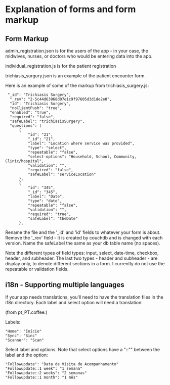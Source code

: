 # Explanation of forms and form markup

## Form Markup

admin_registration.json is for the users of the app - in your case, the midwives, nurses, or doctors who would be entering data into the app.

individual_registration.js is for the patient registration

trichiasis_surgury.json is an example of the patient encounter form.

Here is an example of some of the markup from trichiasis_surgery.js:

     "_id": "Trichiasis Surgery",
      "_rev": "2-5c44d63968d07e1c9f97605d3d1de2e0",
      "id": "Trichiasis Surgery",
      "noClientPush": "true",
      "enabled": "true",
      "required": "false",
      "safeLabel": "trichiasisSurgery",
      "questions": [
          {
              "id": "21",
              "_id": "21",
              "label": "Location where service was provided",
              "type": "select",
              "repeatable": "false",
              "select-options": "Household, School, Community, Clinic/hospital",
              "validation": "",
              "required": "false",
              "safeLabel": "serviceLocation"
          },
          {
              "id": "345",
              "_id": "345",
              "label": "Date",
              "type": "date",
              "repeatable": "false",
              "validation": "",
              "required": "true",
              "safeLabel": "theDate"
          },

Rename the file and the '_id' and 'id' fields to whatever your form is about. Remove the '_rev' field - it is created by couchdb and is changed with each version.
 Name the safeLabel the same as your db table name (no spaces).

Note the different types of field types: input, select, date-time, checkbox, header, and subheader.
The last two types - header and subheader - are display only, to denote different sections in a form. I currently do not use the repeatable or validation fields.

## i18n - Supporting multiple languages

If your app needs translations, you'll need to have the translation files in the i18n directory. Each label and select option
will need a translation:

(from pt_PT.coffee:)

Labels:

    "Home": "Início"
    "Sync": "Sinc"
    "Scanner": "Scan"

Select label and options. Note that select options have a "::"" between the label and the option:

    "Followupdate": "Data de Visita de Acompanhamento"
    "Followupdate::1 week": "1 semana"
    "Followupdate::2 weeks": "2 semanas"
    "Followupdate::1 month": "1 mês"


